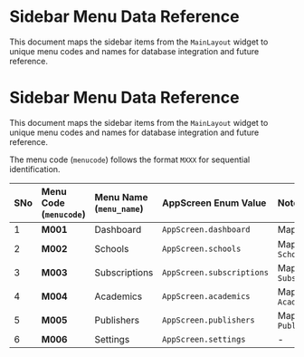 # Sidebar Menu Data Reference

This document maps the sidebar items from the `MainLayout` widget to unique menu codes and names for database integration and future reference.

# Sidebar Menu Data Reference

This document maps the sidebar items from the `MainLayout` widget to unique menu codes and names for database integration and future reference.

The menu code (`menucode`) follows the format `MXXX` for sequential identification.

| SNo | Menu Code (`menucode`) | Menu Name (`menu_name`) | AppScreen Enum Value | Notes |
| :--- | :--------------------- | :---------------------- | :------------------- | :---- |
| 1 | **M001** | Dashboard | `AppScreen.dashboard` | Maps to `HomeScreen` |
| 2 | **M002** | Schools | `AppScreen.schools` | Maps to `SchoolsScreen` |
| 3 | **M003** | Subscriptions | `AppScreen.subscriptions` | Maps to `SubscriptionsScreen` |
| 4 | **M004** | Academics | `AppScreen.academics` | Maps to `AcademicsScreen` |
| 5 | **M005** | Publishers | `AppScreen.publishers` | Maps to `PublisherScreen` |
| 6 | **M006** | Settings | `AppScreen.settings` | - |

